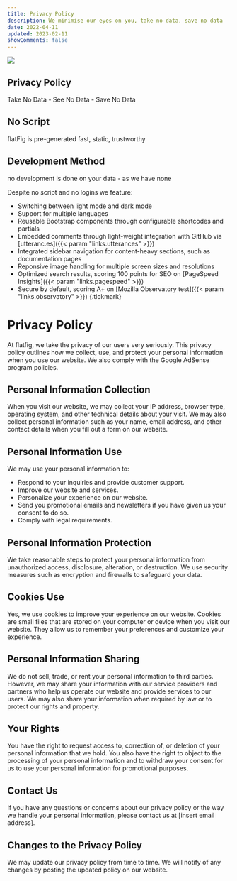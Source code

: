 ```yaml
---
title: Privacy Policy
description: We minimise our eyes on you, take no data, save no data
date: 2022-04-11
updated: 2023-02-11
showComments: false
---
```


<p class="text-center"><img class="img-fluid w-5" src="/img/logo_var.svg"></p>

<section class="section section-sm mt-5 mb-5">
    <div class="container-fluid">
        <div class="row justify-content-center text-center">
            <div class="col-lg-4">
                <i class="fa-solid fa-book-open fa-2xl"></i>
                <h2 class="h4">Privacy Policy</h2>
                <p>Take No Data - See No Data - Save No Data </p>
            </div>
            <div class="col-lg-4">
                <i class="fa-solid fa-gears fa-2xl"></i>
                <h2 class="h4">No Script</h2>
                <p>flatFig is pre-generated fast, static, trustworthy</p>
            </div>
            <div class="col-lg-4">
                <i class="fa-solid fa-code fa-2xl"></i>
                <h2 class="h4">Development Method</h2>
                <p>no development is done on your data - as we have none</p>
            </div>
        </div>
    </div>
</section>

Despite no script and no logins we feature:

* Switching between light mode and dark mode
* Support for multiple languages
* Reusable Bootstrap components through configurable shortcodes and partials
* Embedded comments through light-weight integration with GitHub via [utteranc.es]({{< param "links.utterances" >}})
* Integrated sidebar navigation for content-heavy sections, such as documentation pages
* Reponsive image handling for multiple screen sizes and resolutions
* Optimized search results, scoring 100 points for SEO on [PageSpeed Insights]({{< param "links.pagespeed" >}})
* Secure by default, scoring A+ on [Mozilla Observatory test]({{< param "links.observatory" >}})
{.tickmark}

# Privacy Policy

At flatfig, we take the privacy of our users very seriously. This privacy policy outlines how we collect, use, and protect your personal information when you use our website. We also comply with the Google AdSense program policies.

## Personal Information Collection

When you visit our website, we may collect your IP address, browser type, operating system, and other technical details about your visit. We may also collect personal information such as your name, email address, and other contact details when you fill out a form on our website.

## Personal Information Use

We may use your personal information to:

- Respond to your inquiries and provide customer support.
- Improve our website and services.
- Personalize your experience on our website.
- Send you promotional emails and newsletters if you have given us your consent to do so.
- Comply with legal requirements.

## Personal Information Protection

We take reasonable steps to protect your personal information from unauthorized access, disclosure, alteration, or destruction. We use security measures such as encryption and firewalls to safeguard your data.

## Cookies Use

Yes, we use cookies to improve your experience on our website. Cookies are small files that are stored on your computer or device when you visit our website. They allow us to remember your preferences and customize your experience.

## Personal Information Sharing

We do not sell, trade, or rent your personal information to third parties. However, we may share your information with our service providers and partners who help us operate our website and provide services to our users. We may also share your information when required by law or to protect our rights and property.

## Your Rights

You have the right to request access to, correction of, or deletion of your personal information that we hold. You also have the right to object to the processing of your personal information and to withdraw your consent for us to use your personal information for promotional purposes.

## Contact Us

If you have any questions or concerns about our privacy policy or the way we handle your personal information, please contact us at [insert email address].

## Changes to the Privacy Policy

We may update our privacy policy from time to time. We will notify of any changes by posting the updated policy on our website.
